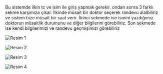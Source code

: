 Bu sistemde ilkin tc ve isim ile giriş yapmak gerekir. ondan sonra 3 farklı sekme karşımıza çıkar. İlkinde müsait bir doktor seçerek randevu alalbiliriz ve sistem bize müsait bir saat verir. İkinci sekmede ise ismini yazdığımız doktorun müsaitlik durumunu ve diğer bilgilerini görebiliriz. Son sekmede ise kendi bilgilerimizi ve randevu geçmişimizi görebiliriz


![Resim 1](https://github.com/muratgull07/Hastane-Randevu-Sistemi/assets/148050387/739c14fa-244f-49b2-bac2-f0edc2cf0c67)



![Resim 2](https://github.com/muratgull07/Hastane-Randevu-Sistemi/assets/148050387/cf316911-44ff-43c3-a0da-710d749f3920)



![Resim 3](https://github.com/muratgull07/Hastane-Randevu-Sistemi/assets/148050387/bef41c6a-64d2-4747-9d73-18a75c717e6f)



![Resim 4](https://github.com/muratgull07/Hastane-Randevu-Sistemi/assets/148050387/2a775e3a-34e5-45c0-b40d-b227c1cbd049)
